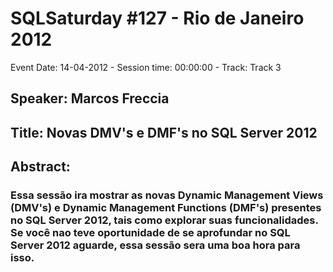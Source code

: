 # SQLSaturday #127 - Rio de Janeiro 2012
Event Date: 14-04-2012 - Session time: 00:00:00 - Track: Track 3
## Speaker: Marcos Freccia
## Title: Novas DMV's e DMF's no SQL Server 2012
## Abstract:
### Essa sessão ira mostrar as novas Dynamic Management Views (DMV's) e Dynamic Management Functions (DMF's) presentes no SQL Server 2012, tais como explorar suas funcionalidades. Se você nao teve oportunidade de se aprofundar no SQL Server 2012 aguarde, essa sessão sera uma boa hora para isso.
